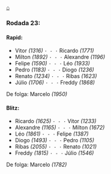 [⌂](https://grupo-de-xadrez.github.io/)

### Rodada 23:

#### Rapid:

* Vitor *(1316)* `· - ·` Ricardo *(1771)*  
* Milton *(1892)* `· - ·` Alexandre *(1196)*  
* Felipe *(1590)* `· - ·` Léo *(1933)*  
* Pedro *(1183)* `· - ·` Diogo *(1236)*  
* Renato *(1234)* `· - ·` Ribas *(1623)*  
* Júlio *(1706)* `· - ·` Freddy *(1868)*  

De folga: Marcelo *(1950)*

#### Blitz:

* Ricardo *(1625)* `· - ·` Vitor *(1233)*  
* Alexandre *(1165)* `· - ·` Milton *(1672)*  
* Léo *(1861)* `· - ·` Felipe *(1387)*  
* Diogo *(1493)* `· - ·` Pedro *(1105)*  
* Ribas *(2055)* `· - ·` Renato *(1021)*  
* Freddy *(1815)* `· - ·` Júlio *(1546)*  

De folga: Marcelo *(1782)*

